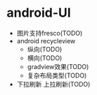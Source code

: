 # android-UI
- 图片支持fresco(TODO)
- android recycleview
  - 纵向(TODO)
  - 横向(TODO)
  - gradview效果(TODO)
  - 复杂布局类型(TODO)
- 下拉刷新 上拉刷新(TODO)

